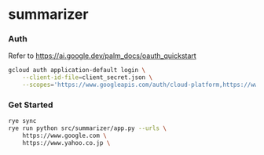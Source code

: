 # summarizer

### Auth

Refer to https://ai.google.dev/palm_docs/oauth_quickstart

```bash
gcloud auth application-default login \
    --client-id-file=client_secret.json \
    --scopes='https://www.googleapis.com/auth/cloud-platform,https://www.googleapis.com/auth/generative-language.tuning'
```

### Get Started

```bash
rye sync
rye run python src/summarizer/app.py --urls \
    https://www.google.com \
    https://www.yahoo.co.jp \
```
